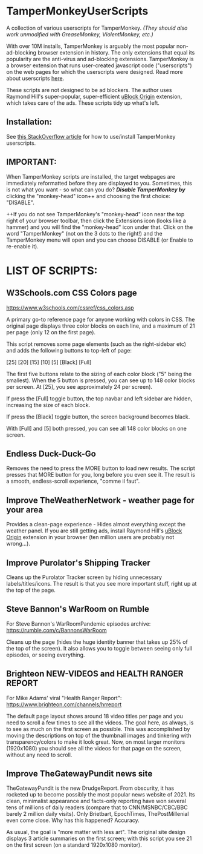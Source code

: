 # TamperMonkeyUserScripts
A collection of various userscripts for TamperMonkey. *(They should also work unmodified with GreaseMonkey, ViolentMonkey, etc.)*

With over 10M installs, TamperMonkey is arguably the most popular non-ad-blocking browser extension in history. The only extensions that equal its popularity are the anti-virus and ad-blocking extensions. TamperMonkey is a browser extension that runs user-created javascript code ("userscripts") on the web pages for which the userscripts were designed. Read more about userscripts [here](https://simply-how.com/enhance-and-fine-tune-any-web-page-the-complete-user-scripts-guide).

These scripts are not designed to be ad blockers. The author uses Raymond Hill's super-popular, super-efficient [uBlock Origin](https://chrome.google.com/webstore/detail/ublock-origin/cjpalhdlnbpafiamejdnhcphjbkeiagm) extension, which takes care of the ads. These scripts tidy up what's left.

## Installation:

See [this StackOverflow article](https://stackoverflow.com/a/53161629/1447509) for how to use/install TamperMonkey userscripts.

## IMPORTANT:

When TamperMonkey scripts are installed, the target webpages are immediately reformatted before they are displayed to you. Sometimes, this is not what you want - so what can you do? ***Disable TamperMonkey by*** clicking the "monkey-head" icon++ and choosing the first choice: "DISABLE".

++If you do not see TamperMonkey's "monkey-head" icon near the top right of your browser toolbar, then click the Extensions icon (looks like a hammer) and you will find the "monkey-head" icon under that. Click on the word "TamperMonkey" (not on the 3 dots to the right!) and the TamperMonkey menu will open and you can choose DISABLE (or Enable to re-enable it).

# LIST OF SCRIPTS:

## W3Schools.com CSS Colors page

https://www.w3schools.com/cssref/css_colors.asp

A primary go-to reference page for anyone working with colors in CSS. The original page displays three color blocks on each line, and a maximum of 21 per page (only 12 on the first page).

This script removes some page elements (such as the right-sidebar etc) and adds the following buttons to top-left of page:

[25] [20] [15] [10] [5] [Black] [Full]

The first five buttons relate to the sizing of each color block ("5" being the smallest). When the 5 button is pressed, you can see up to 148 color blocks per screen. At [25], you see approximately 24 per screen).

If press the [Full] toggle button, the top navbar and left sidebar are hidden, increasing the size of each block.

If press the [Black] toggle button, the screen background becomes black.

With [Full] and [5] both pressed, you can see all 148 color blocks on one screen.


## Endless Duck-Duck-Go

Removes the need to press the MORE button to load new results. The script presses that MORE button for you, long before you even see it. The result is a smooth, endless-scroll experience, "comme il faut".

## Improve TheWeatherNetwork - weather page for your area

Provides a clean-page experience - Hides almost everything except the weather panel. If you are still getting ads, install Raymond Hill's [uBlock Origin](https://chrome.google.com/webstore/detail/ublock-origin/cjpalhdlnbpafiamejdnhcphjbkeiagm) extension in your browser (ten million users are probably not wrong...).

## Improve Purolator's Shipping Tracker

Cleans up the Purolator Tracker screen by hiding unnecessary labels/titles/icons. The result is that you see more important stuff, right up at the top of the page.

## Steve Bannon's WarRoom on Rumble

For Steve Bannon's WarRoomPandemic episodes archive: https://rumble.com/c/BannonsWarRoom

Cleans up the page (hides the huge identity banner that takes up 25% of the top of the screen). It also allows you to toggle between seeing only full episodes, or seeing everything.

## Brighteon NEW-VIDEOS and HEALTH RANGER REPORT

For Mike Adams' viral "Health Ranger Report": https://www.brighteon.com/channels/hrreport

The default page layout shows around 18 video titles per page and you need to scroll a few times to see all the videos. The goal here, as always, is to see as much on the first screen as possible.  This was accomplished by moving the descriptions on top of the thumbnail images and tinkering with transparency/colors to make it look great. Now, on most larger monitors (1920x1080) you should see all the videos for that page on the screen, without any need to scroll.

## Improve TheGatewayPundit news site

TheGatewayPundit is the new DrudgeReport. From obscurity, it has rocketed up to become possibly the most popular news website of 2021. Its clean, minimalist appearance and facts-only reporting have won several tens of millions of daily readers (compare that to CNN/MSNBC/CBC/BBC barely 2 million daily visits). Only Brietbart, EpochTimes, ThePostMillenial even come close. Why has this happened? Accuracy.

As usual, the goal is "more matter with less art". The original site design displays 3 article summaries on the first screen; with this script you see 21 on the first screen (on a standard 1920x1080 monitor).